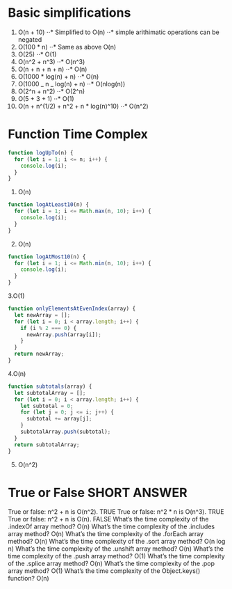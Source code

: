 # Basic simplifications

1.  O(n + 10)
    ⋅⋅* Simplified to O(n)
    ⋅⋅* simple arithimatic operations can be negated
2.  O(100 \* n)
    ⋅⋅\* Same as above O(n)
3.  O(25)
    ⋅⋅\* O(1)
4.  O(n^2 + n^3)
    ⋅⋅\* O(n^3)
5.  O(n + n + n + n)
    ⋅⋅\* O(n)
6.  O(1000 \* log(n) + n)
    ⋅⋅\* O(n)
7.  O(1000 _ n _ log(n) + n)
    ⋅⋅\* O(nlog(n))
8.  O(2^n + n^2)
    ⋅⋅\* O(2^n)
9.  O(5 + 3 + 1)
    ⋅⋅\* O(1)
10. O(n + n^(1/2) + n^2 + n \* log(n)^10)
    ⋅⋅\* O(n^2)

# Function Time Complex

```javascript
function logUpTo(n) {
  for (let i = 1; i <= n; i++) {
    console.log(i);
  }
}
```

1. O(n)

```javascript
function logAtLeast10(n) {
  for (let i = 1; i <= Math.max(n, 10); i++) {
    console.log(i);
  }
}
```

2. O(n)

```javascript
function logAtMost10(n) {
  for (let i = 1; i <= Math.min(n, 10); i++) {
    console.log(i);
  }
}
```

3.O(1)

```javascript
function onlyElementsAtEvenIndex(array) {
  let newArray = [];
  for (let i = 0; i < array.length; i++) {
    if (i % 2 === 0) {
      newArray.push(array[i]);
    }
  }
  return newArray;
}
```

4.O(n)

```javascript
function subtotals(array) {
  let subtotalArray = [];
  for (let i = 0; i < array.length; i++) {
    let subtotal = 0;
    for (let j = 0; j <= i; j++) {
      subtotal += array[j];
    }
    subtotalArray.push(subtotal);
  }
  return subtotalArray;
}
```

5. O(n^2)

# True or False SHORT ANSWER

True or false: n^2 + n is O(n^2). TRUE
True or false: n^2 \* n is O(n^3). TRUE
True or false: n^2 + n is O(n). FALSE
What’s the time complexity of the .indexOf array method? O(n)
What’s the time complexity of the .includes array method? O(n)
What’s the time complexity of the .forEach array method? O(n)
What’s the time complexity of the .sort array method? O(n log n)
What’s the time complexity of the .unshift array method? O(n)
What’s the time complexity of the .push array method? O(1)
What’s the time complexity of the .splice array method? O(n)
What’s the time complexity of the .pop array method? O(1)
What’s the time complexity of the Object.keys() function? O(n)
